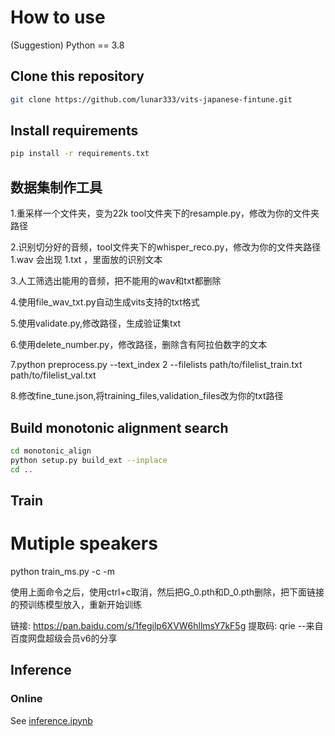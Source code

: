 # How to use
(Suggestion) Python == 3.8

## Clone this repository
```sh
git clone https://github.com/lunar333/vits-japanese-fintune.git
```
## Install requirements
```sh
pip install -r requirements.txt
```

## 数据集制作工具

1.重采样一个文件夹，变为22k
tool文件夹下的resample.py，修改为你的文件夹路径

2.识别切分好的音频，tool文件夹下的whisper_reco.py，修改为你的文件夹路径
1.wav 会出现 1.txt ，里面放的识别文本

3.人工筛选出能用的音频，把不能用的wav和txt都删除

4.使用file_wav_txt.py自动生成vits支持的txt格式

5.使用validate.py,修改路径，生成验证集txt

6.使用delete_number.py，修改路径，删除含有阿拉伯数字的文本

7.python preprocess.py --text_index 2 --filelists path/to/filelist_train.txt path/to/filelist_val.txt

8.修改fine_tune.json,将training_files,validation_files改为你的txt路径

## Build monotonic alignment search
```sh
cd monotonic_align
python setup.py build_ext --inplace
cd ..
```
## Train

# Mutiple speakers
python train_ms.py -c <config> -m <folder>

使用上面命令之后，使用ctrl+c取消，然后把G_0.pth和D_0.pth删除，把下面链接的预训练模型放入，重新开始训练

链接: https://pan.baidu.com/s/1fegilp6XVW6hllmsY7kF5g 提取码: qrie 
--来自百度网盘超级会员v6的分享

## Inference
### Online
See [inference.ipynb](inference.ipynb)



